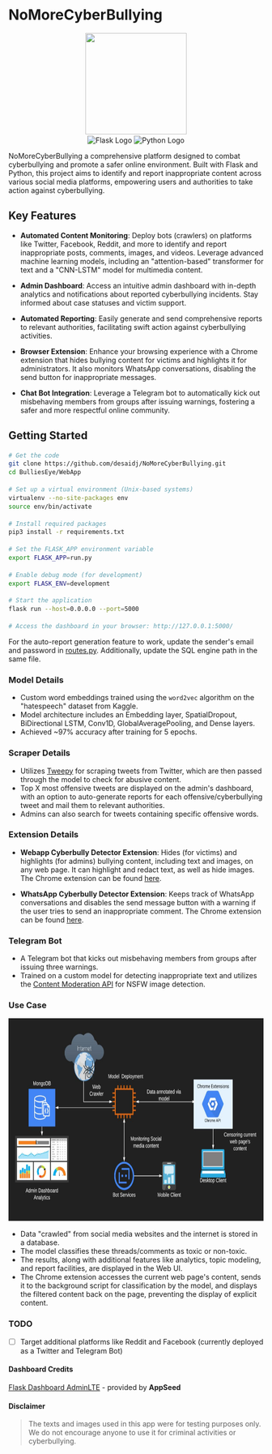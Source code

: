 # NoMoreCyberBullying

<div align='center'>
    <img src='https://cdn4.iconfinder.com/data/icons/football-soccer-sports-outline/512/goal_target_arrow_espa_dartboard_bullseye_focus-512.png' width=200 height=200>
</div>

<div align='center'>
  <img src="https://flask.palletsprojects.com/en/2.2.x/_images/flask-logo.png" alt="Flask Logo" width="100" height="50">
  <img src="https://www.python.org/static/community_logos/python-logo-master-v3-TM.png" alt="Python Logo" width="100" height="50">
</div>

NoMoreCyberBullying a comprehensive platform designed to combat cyberbullying and promote a safer online environment. Built with Flask and Python, this project aims to identify and report inappropriate content across various social media platforms, empowering users and authorities to take action against cyberbullying.

## Key Features

- **Automated Content Monitoring**: Deploy bots (crawlers) on platforms like Twitter, Facebook, Reddit, and more to identify and report inappropriate posts, comments, images, and videos. Leverage advanced machine learning models, including an "attention-based" transformer for text and a "CNN-LSTM" model for multimedia content.

- **Admin Dashboard**: Access an intuitive admin dashboard with in-depth analytics and notifications about reported cyberbullying incidents. Stay informed about case statuses and victim support.

- **Automated Reporting**: Easily generate and send comprehensive reports to relevant authorities, facilitating swift action against cyberbullying activities.

- **Browser Extension**: Enhance your browsing experience with a Chrome extension that hides bullying content for victims and highlights it for administrators. It also monitors WhatsApp conversations, disabling the send button for inappropriate messages.

- **Chat Bot Integration**: Leverage a Telegram bot to automatically kick out misbehaving members from groups after issuing warnings, fostering a safer and more respectful online community.

## Getting Started

```bash
# Get the code
git clone https://github.com/desaidj/NoMoreCyberBullying.git
cd BulliesEye/WebApp

# Set up a virtual environment (Unix-based systems)
virtualenv --no-site-packages env
source env/bin/activate

# Install required packages
pip3 install -r requirements.txt

# Set the FLASK_APP environment variable
export FLASK_APP=run.py

# Enable debug mode (for development)
export FLASK_ENV=development

# Start the application
flask run --host=0.0.0.0 --port=5000

# Access the dashboard in your browser: http://127.0.0.1:5000/
```

For the auto-report generation feature to work, update the sender's email and password in [routes.py](WebApp/app/home/routes.py). Additionally, update the SQL engine path in the same file.

### Model Details

- Custom word embeddings trained using the `word2vec` algorithm on the "hatespeech" dataset from Kaggle.
- Model architecture includes an Embedding layer, SpatialDropout, BiDirectional LSTM, Conv1D, GlobalAveragePooling, and Dense layers.
- Achieved ~97% accuracy after training for 5 epochs.

### Scraper Details

- Utilizes [Tweepy](https://www.tweepy.org/) for scraping tweets from Twitter, which are then passed through the model to check for abusive content.
- Top X most offensive tweets are displayed on the admin's dashboard, with an option to auto-generate reports for each offensive/cyberbullying tweet and mail them to relevant authorities.
- Admins can also search for tweets containing specific offensive words.

### Extension Details

- **Webapp Cyberbully Detector Extension**: Hides (for victims) and highlights (for admins) bullying content, including text and images, on any web page. It can highlight and redact text, as well as hide images. The Chrome extension can be found [here](https://github.com/desaidj/NoMoreCyberBullying/tree/master/Extensions/Web-Cyberbully-Detector).

- **WhatsApp Cyberbully Detector Extension**: Keeps track of WhatsApp conversations and disables the send message button with a warning if the user tries to send an inappropriate comment. The Chrome extension can be found [here](https://github.com/desaidj/NoMoreCyberBullying/tree/master/Extensions/WhatsApp-Cyberbully-Detector).

### Telegram Bot

- A Telegram bot that kicks out misbehaving members from groups after issuing three warnings.
- Trained on a custom model for detecting inappropriate text and utilizes the [Content Moderation API](https://app.nanonets.com/content-moderation-api/) for NSFW image detection.

### Use Case

<div align='center'>
    <img src='./WebApp/app/base/static/diagram.jpg' width=600 height=400>
</div>

- Data "crawled" from social media websites and the internet is stored in a database.
- The model classifies these threads/comments as toxic or non-toxic.
- The results, along with additional features like analytics, topic modeling, and report facilities, are displayed in the Web UI.
- The Chrome extension accesses the current web page's content, sends it to the background script for classification by the model, and displays the filtered content back on the page, preventing the display of explicit content.

### TODO

- [ ] Target additional platforms like Reddit and Facebook (currently deployed as a Twitter and Telegram Bot)


#### Dashboard Credits

[Flask Dashboard AdminLTE](https://appseed.us/admin-dashboards/flask-dashboard-adminlte) - provided by **AppSeed**

#### Disclaimer

> The texts and images used in this app were for testing purposes only. We do not encourage anyone to use it for criminal activities or cyberbullying.
